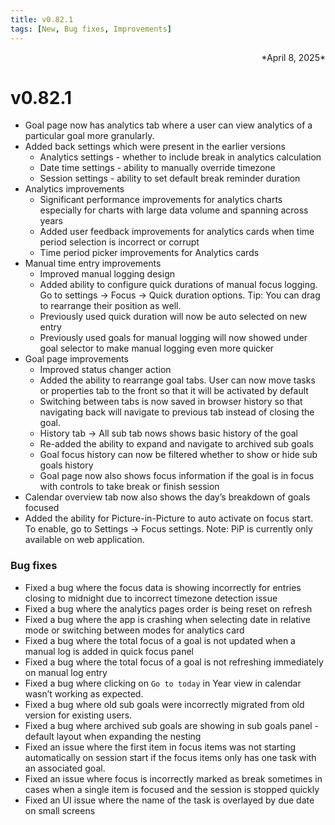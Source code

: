 ```yaml
---
title: v0.82.1
tags: [New, Bug fixes, Improvements]
---
```

<div align="right">*April 8, 2025*</div>


# v0.82.1
- Goal page now has analytics tab where a user can view analytics of a particular goal more granularly.
- Added back settings which were present in the earlier versions
    - Analytics settings - whether to include break in analytics calculation
    - Date time settings - ability to manually override timezone
    - Session settings - ability to set default break reminder duration
- Analytics improvements
    - Significant performance improvements for analytics charts especially for charts with large data volume and spanning across years
    - Added user feedback improvements for analytics cards when time period selection is incorrect or corrupt
    - Time period picker improvements for Analytics cards
- Manual time entry improvements
    - Improved manual logging design
    - Added ability to configure quick durations of manual focus logging. Go to settings → Focus → Quick duration options. Tip: You can drag to rearrange their position as well.
    - Previously used quick duration will now be auto selected on new entry
    - Previously used goals for manual logging will now showed under goal selector to make manual logging even more quicker
- Goal page improvements
    - Improved status changer action
    - Added the ability to rearrange goal tabs. User can now move tasks or properties tab to the front so that it will be activated by default
    - Switching between tabs is now saved in browser history so that navigating back will navigate to previous tab instead of closing the goal.
    - History tab → All sub tab nows shows basic history of the goal
    - Re-added the ability to expand and navigate to archived sub goals
    - Goal focus history can now be filtered whether to show or hide sub goals history
    - Goal page now also shows focus information if the goal is in focus with controls to take break or finish session
- Calendar overview tab now also shows the day’s breakdown of goals focused
- Added the ability for Picture-in-Picture to auto activate on focus start. To enable, go to Settings → Focus settings. Note: PiP is currently only available on web application.


### Bug fixes
- Fixed a bug where the focus data is showing incorrectly for entries closing to midnight due to incorrect timezone detection issue
- Fixed a bug where the analytics pages order is being reset on refresh
- Fixed a bug where the app is crashing when selecting date in relative mode or switching between modes for analytics card
- Fixed a bug where the total focus of a goal is not updated when a manual log is added in quick focus panel
- Fixed a bug where the total focus of a goal is not refreshing immediately on manual log entry
- Fixed a bug where clicking on `Go to today` in Year view in calendar wasn’t working as expected.
- Fixed a bug where old sub goals were incorrectly migrated from old version for existing users.
- Fixed a bug where archived sub goals are showing in sub goals panel - default layout when expanding the nesting
- Fixed an issue where the first item in focus items was not starting automatically on session start if the focus items only has one task with an associated goal.
- Fixed an issue where focus is incorrectly marked as break sometimes in cases when a single item is focused and the session is stopped quickly
- Fixed an UI issue where the name of the task is overlayed by due date on small screens
